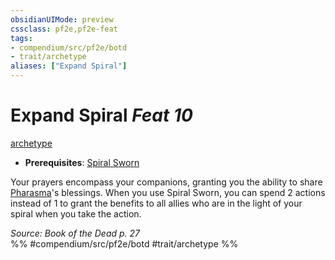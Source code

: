 ```yaml
---
obsidianUIMode: preview
cssclass: pf2e,pf2e-feat
tags:
- compendium/src/pf2e/botd
- trait/archetype
aliases: ["Expand Spiral"]
---
```

# Expand Spiral  *Feat 10*  
[archetype](/rules/traits/archetype.md)  

- **Prerequisites**: [Spiral Sworn](/compendium/feats/spiral-sworn-botd.md)

Your prayers encompass your companions, granting you the ability to share [Pharasma](/compendium/setting/deities/pharasma.md)'s blessings. When you use Spiral Sworn, you can spend 2 actions instead of 1 to grant the benefits to all allies who are in the light of your spiral when you take the action.

*Source: Book of the Dead p. 27*  
%% #compendium/src/pf2e/botd #trait/archetype %%